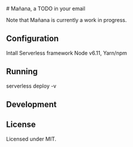 # Mañana, a TODO in your email

Note that Mañana is currently a work in progress.

## Configuration

Intall Serverless framework
Node v6.11, Yarn/npm

## Running

serverless deploy -v


## Development


## License
Licensed under MIT. 

